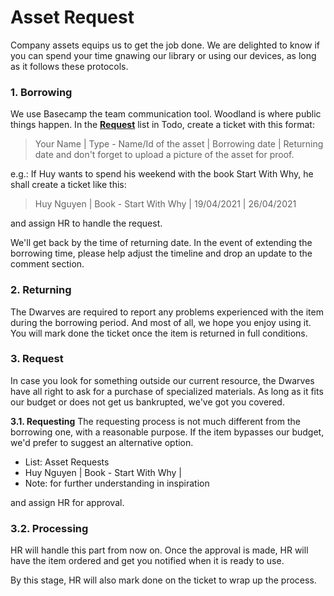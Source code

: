 # Asset Request

Company assets equips us to get the job done. We are delighted to know if you can spend your time gnawing our library or using our devices, as long as it follows these protocols. 

### 1. Borrowing
We use Basecamp the team communication tool. Woodland is where public things happen. In the **[Request](https://3.basecamp.com/4108948/buckets/9403032/todolists/1557155199)** list in Todo, create a ticket with this format:


> Your Name | Type - Name/Id of the asset | Borrowing date | Returning date 
and don't forget to upload a picture of the asset for proof. 

e.g.: If Huy wants to spend his weekend with the book Start With Why, he shall create a ticket like this:

> Huy Nguyen | Book - Start With Why | 19/04/2021 | 26/04/2021

and assign HR to handle the request. 

We'll get back by the time of returning date. In the event of extending the borrowing time, please help adjust the timeline and drop an update to the comment section.

### 2. Returning
The Dwarves are required to report any problems experienced with the item during the borrowing period. And most of all, we hope you enjoy using it. You will mark done the ticket once the item is returned in full conditions. 

### 3. Request
In case you look for something outside our current resource, the Dwarves have all right to ask for a purchase of specialized materials. As long as it fits our budget or does not get us bankrupted, we've got you covered. 

**3.1. Requesting**
The requesting process is not much different from the borrowing one, with a reasonable purpose. If the item bypasses our budget, we'd prefer to suggest an alternative option. 

- List: Asset Requests
- Huy Nguyen | Book - Start With Why |
- Note: for further understanding in inspiration 

and assign HR for approval. 

### 3.2. Processing
HR will handle this part from now on. Once the approval is made, HR will have the item ordered and get you notified when it is ready to use. 

By this stage, HR will also mark done on the ticket to wrap up the process. 